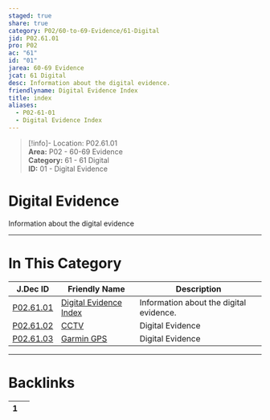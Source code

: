 ```yaml
---  
staged: true  
share: true  
category: P02/60-to-69-Evidence/61-Digital  
jid: P02.61.01  
pro: P02  
ac: "61"  
id: "01"  
jarea: 60-69 Evidence  
jcat: 61 Digital  
desc: Information about the digital evidence.  
friendlyname: Digital Evidence Index  
title: index  
aliases:  
  - P02-61-01  
  - Digital Evidence Index  
---  
```

>[!info]- Location: P02.61.01  
>**Area:** P02 - 60-69 Evidence  
>**Category:** 61 - 61 Digital  
>**ID:** 01 - Digital Evidence  
  
# Digital Evidence  
  
Information about the digital evidence  
   
  
  
---  
# In This Category  
  
| J.Dec ID                                                                                    | Friendly Name                                                                                    | Description                             |  
| ------------------------------------------------------------------------------------------- | ------------------------------------------------------------------------------------------------ | --------------------------------------- |  
| [P02.61.01](index.md#)         | [Digital Evidence Index](index.md#) | Information about the digital evidence. |  
| [P02.61.02](./02-CCTV.md#)       | [CCTV](./02-CCTV.md#)                 | Digital Evidence                        |  
| [P02.61.03](./03-Garmin-GPS.md#) | [Garmin GPS](./03-Garmin-GPS.md#)     | Digital Evidence                        |  
  
  
---  
# Backlinks  
<div><table class="dataview table-view-table"><thead class="table-view-thead"><tr class="table-view-tr-header"><th class="table-view-th"><span></span><span class="dataview small-text">1</span></th><th class="table-view-th"><span></span></th></tr></thead><tbody class="table-view-tbody"></tbody></table></div>